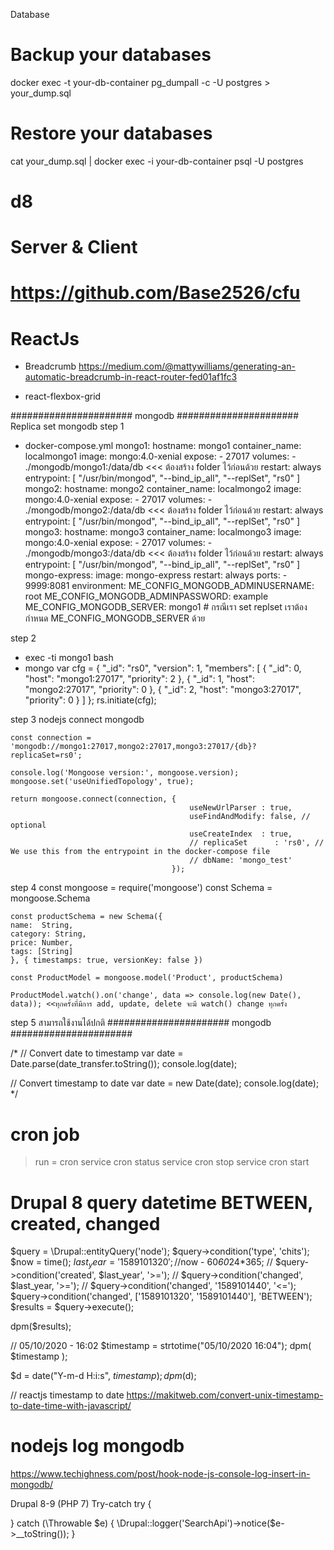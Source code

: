 Database 
# Backup your databases
docker exec -t your-db-container pg_dumpall -c -U postgres > your_dump.sql

# Restore your databases
cat your_dump.sql | docker exec -i your-db-container psql -U postgres
# d8

# Server & Client
# https://github.com/Base2526/cfu 

# ReactJs
- Breadcrumb
https://medium.com/@mattywilliams/generating-an-automatic-breadcrumb-in-react-router-fed01af1fc3

- react-flexbox-grid

###################### mongodb ######################
Replica set mongodb
step 1
- docker-compose.yml
mongo1:
    hostname: mongo1
    container_name: localmongo1
    image: mongo:4.0-xenial
    expose:
      - 27017
    volumes:
      - ./mongodb/mongo1:/data/db <<< ต้องสร้าง folder ไว้ก่อนด้วย
    restart: always
    entrypoint: [ "/usr/bin/mongod", "--bind_ip_all", "--replSet", "rs0" ]
mongo2:
    hostname: mongo2
    container_name: localmongo2
    image: mongo:4.0-xenial
    expose:
      - 27017
    volumes:
      - ./mongodb/mongo2:/data/db <<< ต้องสร้าง folder ไว้ก่อนด้วย
    restart: always
    entrypoint: [ "/usr/bin/mongod", "--bind_ip_all", "--replSet", "rs0" ]
mongo3:
    hostname: mongo3
    container_name: localmongo3
    image: mongo:4.0-xenial
    expose:
      - 27017
    volumes:
      - ./mongodb/mongo3:/data/db <<< ต้องสร้าง folder ไว้ก่อนด้วย
    restart: always
    entrypoint: [ "/usr/bin/mongod", "--bind_ip_all", "--replSet", "rs0" ]
mongo-express:
    image: mongo-express
    restart: always
    ports:
      - 9999:8081
    environment:
      ME_CONFIG_MONGODB_ADMINUSERNAME: root
      ME_CONFIG_MONGODB_ADMINPASSWORD: example
      ME_CONFIG_MONGODB_SERVER: mongo1  # กรณีเรา set replset เราต้องกำหนด ME_CONFIG_MONGODB_SERVER ด้วย

step 2
 - exec -ti mongo1 bash
 - mongo
    var cfg = {
        "_id": "rs0",
        "version": 1,
        "members": [
        {
            "_id": 0,
            "host": "mongo1:27017",
            "priority": 2
        },
        {
            "_id": 1,
            "host": "mongo2:27017",
            "priority": 0
        },
        {
            "_id": 2,
            "host": "mongo3:27017",
            "priority": 0
        }
        ]
    };
    rs.initiate(cfg);

step 3
    nodejs connect mongodb

    const connection = 'mongodb://mongo1:27017,mongo2:27017,mongo3:27017/{db}?replicaSet=rs0';
      
    console.log('Mongoose version:', mongoose.version);
    mongoose.set('useUnifiedTopology', true);

    return mongoose.connect(connection, {
                                            useNewUrlParser : true,
                                            useFindAndModify: false, // optional
                                            useCreateIndex  : true,
                                            // replicaSet      : 'rs0', // We use this from the entrypoint in the docker-compose file
                                            // dbName: 'mongo_test'
                                        });
        
step 4
    const mongoose = require('mongoose')
    const Schema = mongoose.Schema

    const productSchema = new Schema({
    name:  String,
    category: String,
    price: Number,
    tags: [String]
    }, { timestamps: true, versionKey: false })

    const ProductModel = mongoose.model('Product', productSchema)

    ProductModel.watch().on('change', data => console.log(new Date(), data)); <<ทุกครั้งที่มีการ add, update, delete จะมี watch() change ทุกครั้ง

step 5 
สามารถใช้งานได้ปกติ
###################### mongodb ######################


/*
  // Convert date to timestamp
  var date = Date.parse(date_transfer.toString());
  console.log(date);

  // Convert timestamp to date
  var date = new Date(date);
  console.log(date);
*/


# cron job
> run  = cron
service cron status
service cron stop
service cron start

# Drupal 8  query datetime BETWEEN, created, changed
$query = \Drupal::entityQuery('node');
$query->condition('type', 'chits');
$now = time();
$last_year = '1589101320';//$now - 60*60*24*365; 
// $query->condition('created', $last_year', '>=');
// $query->condition('changed', $last_year, '>=');
// $query->condition('changed', '1589101440', '<=');
$query->condition('changed', ['1589101320', '1589101440'], 'BETWEEN');
$results = $query->execute();

dpm($results);

// 05/10/2020 - 16:02
$timestamp = strtotime("05/10/2020 16:04");
dpm( $timestamp );

$d = date("Y-m-d H:i:s", $timestamp);
dpm($d);

// reactjs  timestamp to date
https://makitweb.com/convert-unix-timestamp-to-date-time-with-javascript/

# nodejs log mongodb
https://www.techighness.com/post/hook-node-js-console-log-insert-in-mongodb/


Drupal 8-9 (PHP 7)  Try-catch
 try {
            
 } catch (\Throwable $e) {
     \Drupal::logger('SearchApi')->notice($e->__toString());
 }
